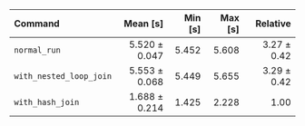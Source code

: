 | Command | Mean [s] | Min [s] | Max [s] | Relative |
|:---|---:|---:|---:|---:|
| `normal_run` | 5.520 ± 0.047 | 5.452 | 5.608 | 3.27 ± 0.42 |
| `with_nested_loop_join` | 5.553 ± 0.068 | 5.449 | 5.655 | 3.29 ± 0.42 |
| `with_hash_join` | 1.688 ± 0.214 | 1.425 | 2.228 | 1.00 |
